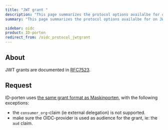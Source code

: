```yaml
---
title: "JWT grant "
description: "This page summarizes the protocol options availalbe for on JWT grants on the /token endpoint for OIDC provider"
summary: "This page summarizes the protocol options availalbe for on JWT grants on the /token endpoint for OIDC provider"

sidebar: oidc
product: ID-porten
redirect_from: /oidc_protocol_jwtgrant
---
```


## About

JWT grants are documented in [RFC7523](https://tools.ietf.org/html/rfc7523).

## Request

ID-porten uses [the same grant format as Maskinporten]({{site.baseurl}}/docs/maskinporten/maskinporten_protocol_jwtgrant), with the following exceptions:
- the `consumer_org`-claim (ie external delegation) is not supported.
-  make sure the OIDC-provider is used as audience for the grant, ie: the `aud` claim.
